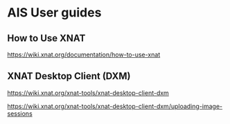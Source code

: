 # AIS User guides

## How to Use XNAT

https://wiki.xnat.org/documentation/how-to-use-xnat

## XNAT Desktop Client (DXM)

https://wiki.xnat.org/xnat-tools/xnat-desktop-client-dxm

https://wiki.xnat.org/xnat-tools/xnat-desktop-client-dxm/uploading-image-sessions
